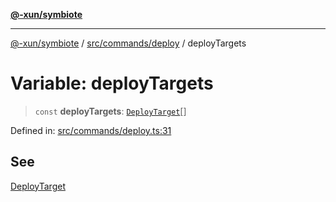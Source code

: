 [**@-xun/symbiote**](../../../../README.md)

***

[@-xun/symbiote](../../../../README.md) / [src/commands/deploy](../README.md) / deployTargets

# Variable: deployTargets

> `const` **deployTargets**: [`DeployTarget`](../enumerations/DeployTarget.md)[]

Defined in: [src/commands/deploy.ts:31](https://github.com/Xunnamius/symbiote/blob/feca973a0a29b4194f5e9720a5df04c799f6fa94/src/commands/deploy.ts#L31)

## See

[DeployTarget](../enumerations/DeployTarget.md)
